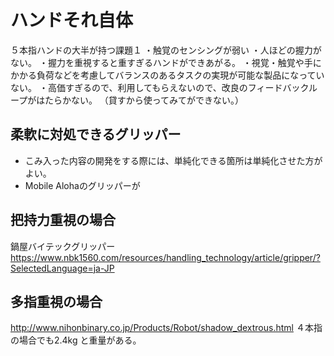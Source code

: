 # ハンドそれ自体
５本指ハンドの大半が持つ課題１
・触覚のセンシングが弱い
・人ほどの握力がない。
・握力を重視すると重すぎるハンドができあがる。
・視覚・触覚や手にかかる負荷などを考慮してバランスのあるタスクの実現が可能な製品になっていない。
・高価すぎるので、利用してもらえないので、改良のフィードバックループがはたらかない。
（貸すから使ってみてができない。）

## 柔軟に対処できるグリッパー
- こみ入った内容の開発をする際には、単純化できる箇所は単純化させた方がよい。
- Mobile Alohaのグリッパーが

## 把持力重視の場合
鍋屋バイテックグリッパー
https://www.nbk1560.com/resources/handling_technology/article/gripper/?SelectedLanguage=ja-JP


## 多指重視の場合
http://www.nihonbinary.co.jp/Products/Robot/shadow_dextrous.html
４本指の場合でも2.4kg と重量がある。

